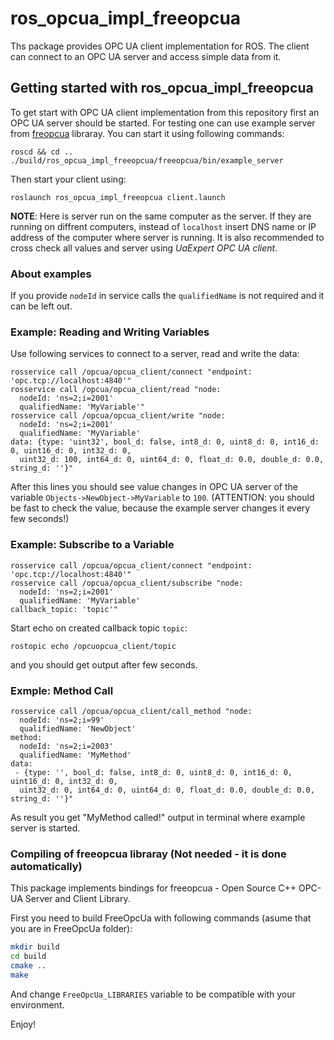 # ros_opcua_impl_freeopcua

Ths package provides OPC UA client implementation for ROS.
The client can connect to an OPC UA server and access simple data from it.

## Getting started with ros_opcua_impl_freeopcua

To get start with OPC UA client implementation from this repository first an OPC UA server should be started.
For testing one can use example server from [freopcua](https://github.com/FreeOpcUa/freeopcua)  libraray.
You can start it using following commands:

```
roscd && cd ..
./build/ros_opcua_impl_freeopcua/freeopcua/bin/example_server
```
Then start your client using:
```
roslaunch ros_opcua_impl_freeopcua client.launch
```

**NOTE**: Here is server run on the same computer as the server.
If they are running on diffrent computers, instead of `localhost` insert DNS name or IP address of the computer where server is running.
It is also recommended to cross check all values and server using *UaExpert OPC UA client*.

### About examples
If you provide `nodeId` in service calls the `qualifiedName` is not required and it can be left out.

### Example: Reading and Writing Variables
Use following services to connect to a server, read and write the data:
```
rosservice call /opcua/opcua_client/connect "endpoint: 'opc.tcp://localhost:4840'"
rosservice call /opcua/opcua_client/read "node:
  nodeId: 'ns=2;i=2001'
  qualifiedName: 'MyVariable'"
rosservice call /opcua/opcua_client/write "node:
  nodeId: 'ns=2;i=2001'
  qualifiedName: 'MyVariable'
data: {type: 'uint32', bool_d: false, int8_d: 0, uint8_d: 0, int16_d: 0, uint16_d: 0, int32_d: 0,
  uint32_d: 100, int64_d: 0, uint64_d: 0, float_d: 0.0, double_d: 0.0, string_d: ''}"
```
After this lines you should see value changes in OPC UA server of the variable `Objects->NewObject->MyVariable` to `100`.
(ATTENTION: you should be fast to check the value, because the example server changes it every few seconds!)

### Example: Subscribe to a Variable
```
rosservice call /opcua/opcua_client/connect "endpoint: 'opc.tcp://localhost:4840'"
rosservice call /opcua/opcua_client/subscribe "node:
  nodeId: 'ns=2;i=2001'
  qualifiedName: 'MyVariable'
callback_topic: 'topic'"
```
Start echo on created callback topic `topic`:
```
rostopic echo /opcuopcua_client/topic
```
and you should get output after few seconds.

### Exmple: Method Call
```
rosservice call /opcua/opcua_client/call_method "node:
  nodeId: 'ns=2;i=99'
  qualifiedName: 'NewObject'
method:
  nodeId: 'ns=2;i=2003'
  qualifiedName: 'MyMethod'
data:
 - {type: '', bool_d: false, int8_d: 0, uint8_d: 0, int16_d: 0, uint16_d: 0, int32_d: 0,
  uint32_d: 0, int64_d: 0, uint64_d: 0, float_d: 0.0, double_d: 0.0, string_d: ''}"
```
As result you get "MyMethod called!" output in terminal where example server is started.

### Compiling of freeopcua libraray (Not needed - it is done automatically)

This package implements bindings for freeopcua - Open Source C++ OPC-UA Server and Client Library.

First you need to build FreeOpcUa with following commands (asume that you are in FreeOpcUa folder):

```sh
mkdir build
cd build
cmake ..
make
```

And change `FreeOpcUa_LIBRARIES` variable to be compatible with your environment.

Enjoy!
